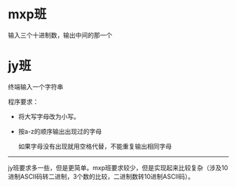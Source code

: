 # mxp班

输入三个十进制数，输出中间的那一个

# jy班

终端输入一个字符串

程序要求：

* 将大写字母改为小写。

* 按a-z的顺序输出出现过的字母

  如果字母没有出现就用空格代替，不能重复输出相同字母

-----

jy班要求多一些，但是更简单。mxp班要求较少，但是实现起来比较复杂（涉及10进制ASCII码转二进制，3个数的比较，二进制数转10进制ASCII码）。